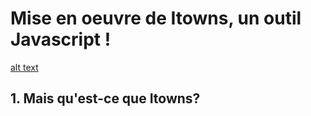 # Mise en oeuvre de Itowns, un outil Javascript ! 

[alt text](/path/img.jpg "Title")
## 1. Mais qu'est-ce que Itowns? 
